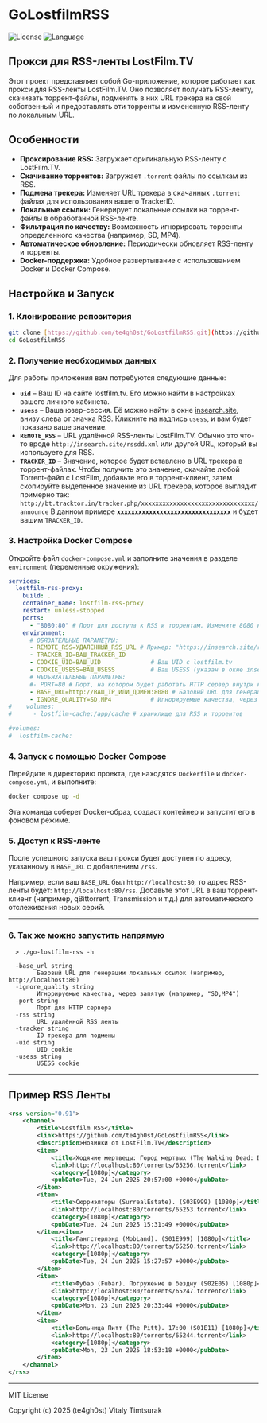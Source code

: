# GoLostfilmRSS

![License](https://img.shields.io/badge/license-MIT-blue.svg)
![Language](https://img.shields.io/badge/language-Go-brightgreen)

## Прокси для RSS-ленты LostFilm.TV

Этот проект представляет собой Go-приложение, которое работает как прокси для RSS-ленты LostFilm.TV.
Оно позволяет получать RSS-ленту, скачивать торрент-файлы, подменять в них URL трекера на свой собственный и 
предоставлять эти торренты и измененную RSS-ленту по локальным URL.


## Особенности

* **Проксирование RSS:** Загружает оригинальную RSS-ленту с LostFilm.TV.
* **Скачивание торрентов:** Загружает `.torrent` файлы по ссылкам из RSS.
* **Подмена трекера:** Изменяет URL трекера в скачанных `.torrent` файлах для использования вашего TrackerID.
* **Локальные ссылки:** Генерирует локальные ссылки на торрент-файлы в обработанной RSS-ленте.
* **Фильтрация по качеству:** Возможность игнорировать торренты определенного качества (например, SD, MP4).
* **Автоматическое обновление:** Периодически обновляет RSS-ленту и торренты.
* **Docker-поддержка:** Удобное развертывание с использованием Docker и Docker Compose.

## Настройка и Запуск

### 1. Клонирование репозитория

```bash
git clone [https://github.com/te4gh0st/GoLostfilmRSS.git](https://github.com/te4gh0st/GoLostfilmRSS.git)
cd GoLostfilmRSS
````

### 2. Получение необходимых данных

Для работы приложения вам потребуются следующие данные:

* **`uid`** – Ваш ID на сайте lostfilm.tv. Его можно найти в настройках вашего личного кабинета.
* **`usess`** – Ваша юзер-сессия. Её можно найти в окне [insearch.site](http://insearch.site), внизу слева от значка RSS. Кликните на надпись `usess`, и вам будет показано ваше значение.
* **`REMOTE_RSS`** – URL удалённой RSS-ленты LostFilm.TV. Обычно это что-то вроде `http://insearch.site/rssdd.xml` или другой URL, который вы используете для RSS.
* **`TRACKER_ID`** – Значение, которое будет вставлено в URL трекера в торрент-файлах. Чтобы получить это значение, скачайте любой Torrent-файл с LostFilm, добавьте его в торрент-клиент, затем скопируйте выделенное значение из URL трекера, которое выглядит примерно так:
  `http://bt.tracktor.in/tracker.php/xxxxxxxxxxxxxxxxxxxxxxxxxxxxxxxx/announce`
  В данном примере **`xxxxxxxxxxxxxxxxxxxxxxxxxxxxxxxx`** и будет вашим `TRACKER_ID`.

### 3. Настройка Docker Compose

Откройте файл `docker-compose.yml` и заполните значения в разделе `environment` (переменные окружения):

```yaml
services:
  lostfilm-rss-proxy:
    build: .
    container_name: lostfilm-rss-proxy
    restart: unless-stopped
    ports:
      - "8080:80" # Порт для доступа к RSS и торрентам. Измените 8080 на нужный, если занят.
    environment:
      # ОБЯЗАТЕЛЬНЫЕ ПАРАМЕТРЫ:
      - REMOTE_RSS=УДАЛЕННЫЙ_RSS_URL # Пример: "https://insearch.site/rssdd.xml"
      - TRACKER_ID=ВАШ_TRACKER_ID
      - COOKIE_UID=ВАШ_UID              # Ваш UID с lostfilm.tv
      - COOKIE_USESS=ВАШ_USESS          # Ваш USESS (указан в окне insearch.site, внизу слева от значка RSS)
      # НЕОБЯЗАТЕЛЬНЫЕ ПАРАМЕТРЫ:
      #- PORT=80 # Порт, на котором будет работать HTTP сервер внутри контейнера (должен совпадать с EXPOSE в Dockerfile)
      - BASE_URL=http://ВАШ_IP_ИЛИ_ДОМЕН:8080 # Базовый URL для генерации локальных ссылок (ВАЖНО для внешнего доступа)
      - IGNORE_QUALITY=SD,MP4           # Игнорируемые качества, через запятую (например, SD,MP4,1080p)
#    volumes:
#      - lostfilm-cache:/app/cache # хранилище для RSS и торрентов

#volumes:
#  lostfilm-cache:
```

### 4. Запуск с помощью Docker Compose

Перейдите в директорию проекта, где находятся `Dockerfile` и `docker-compose.yml`, и выполните:

```bash
docker compose up -d
```

Эта команда соберет Docker-образ, создаст контейнер и запустит его в фоновом режиме.

### 5. Доступ к RSS-ленте

После успешного запуска ваш прокси будет доступен по адресу, указанному в `BASE_URL` с добавлением `/rss`.

Например, если ваш `BASE_URL` был `http://localhost:80`, то адрес RSS-ленты будет:
`http://localhost:80/rss`. Добавьте этот URL в ваш торрент-клиент (например, qBittorrent, Transmission и т.д.) для автоматического отслеживания новых серий.

-----

### 6. Так же можно запустить напрямую

```shell
  > ./go-lostfilm-rss -h
  
  -base_url string
        Базовый URL для генерации локальных ссылок (например, http://localhost:80)
  -ignore_quality string
        Игнорируемые качества, через запятую (например, "SD,MP4")
  -port string
        Порт для HTTP сервера
  -rss string
        URL удалённой RSS ленты
  -tracker string
        ID трекера для подмены
  -uid string
        UID cookie
  -usess string
        USESS cookie

```

---

## Пример RSS Ленты

```xml
<rss version="0.91">
    <channel>
        <title>Lostfilm RSS</title>
        <link>https://github.com/te4gh0st/GoLostfilmRSS</link>
        <description>Новинки от LostFilm.TV</description>
        <item>
            <title>Ходячие мертвецы: Город мертвых (The Walking Dead: Dead City). Если бы история была пожаром (S02E08) [1080p]</title>
            <link>http://localhost:80/torrents/65256.torrent</link>
            <category>[1080p]</category>
            <pubDate>Tue, 24 Jun 2025 20:57:00 +0000</pubDate>
        </item>
        <item>
            <title>Сюрриэлторы (SurrealEstate). (S03E999) [1080p]</title>
            <link>http://localhost:80/torrents/65253.torrent</link>
            <category>[1080p]</category>
            <pubDate>Tue, 24 Jun 2025 15:31:49 +0000</pubDate>
        </item><item>
            <title>Гангстерлэнд (MobLand). (S01E999) [1080p]</title>
            <link>http://localhost:80/torrents/65250.torrent</link>
            <category>[1080p]</category>
            <pubDate>Tue, 24 Jun 2025 15:27:57 +0000</pubDate>
        </item>
        <item>
            <title>Фубар (Fubar). Погружение в бездну (S02E05) [1080p]</title>
            <link>http://localhost:80/torrents/65247.torrent</link>
            <category>[1080p]</category>
            <pubDate>Mon, 23 Jun 2025 20:33:44 +0000</pubDate>
        </item>
        <item>
            <title>Больница Питт (The Pitt). 17:00 (S01E11) [1080p]</title>
            <link>http://localhost:80/torrents/65244.torrent</link>
            <category>[1080p]</category>
            <pubDate>Mon, 23 Jun 2025 18:53:18 +0000</pubDate>
        </item>
    </channel>
</rss>

```

---
MIT License

Copyright (c) 2025 (te4gh0st) Vitaly Timtsurak